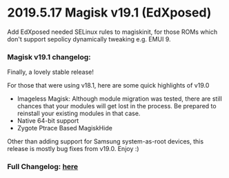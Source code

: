 # 2019.5.17 Magisk v19.1 (EdXposed)

Add EdXposed needed SELinux rules to magiskinit, for those ROMs which don't support sepolicy dynamically tweaking e.g. EMUI 9.

### Magisk v19.1 changelog:

Finally, a lovely stable release!

For those that were using v18.1, here are some quick highlights of v19.0

- Imageless Magisk: Although module migration was tested, there are still chances that your modules will get lost in the process. Be prepared to reinstall your existing modules in that case.
- Native 64-bit support
- Zygote Ptrace Based MagiskHide

Other than adding support for Samsung system-as-root devices, this release is mostly bug fixes from v19.0. Enjoy :)

### Full Changelog: [here](https://forum.xda-developers.com/showpost.php?p=68966755&postcount=2)
